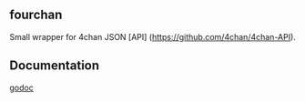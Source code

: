 fourchan
--------

Small wrapper for 4chan JSON [API] (https://github.com/4chan/4chan-API).

Documentation
--------
[godoc](https://godoc.org/github.com/insomnimus/fourchan)